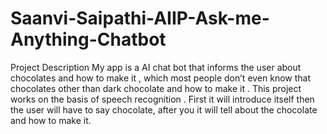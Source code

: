 # Saanvi-Saipathi-AIIP-Ask-me-Anything-Chatbot
Project Description  My app is a AI chat bot that informs the user about chocolates and how to make it , which most people don’t even know that chocolates other than dark chocolate and how to make it . This project works on the basis of speech recognition . First it will introduce itself then the user will have to say chocolate, after you it will tell about the chocolate and how to make it.
